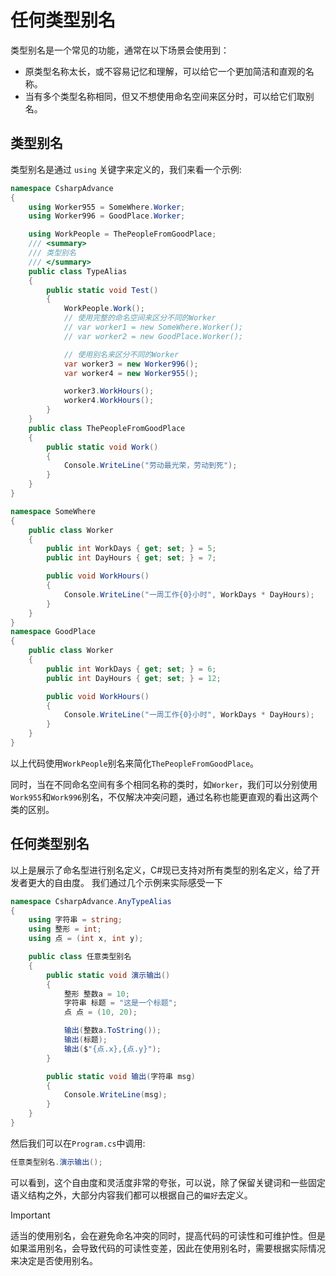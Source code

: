 # 任何类型别名

类型别名是一个常见的功能，通常在以下场景会使用到：

- 原类型名称太长，或不容易记忆和理解，可以给它一个更加简洁和直观的名称。
- 当有多个类型名称相同，但又不想使用命名空间来区分时，可以给它们取别名。

## 类型别名

类型别名是通过 `using` 关键字来定义的，我们来看一个示例:

```csharp
namespace CsharpAdvance
{
    using Worker955 = SomeWhere.Worker;
    using Worker996 = GoodPlace.Worker;

    using WorkPeople = ThePeopleFromGoodPlace;
    /// <summary>
    /// 类型别名
    /// </summary>
    public class TypeAlias
    {
        public static void Test()
        {
            WorkPeople.Work();
            // 使用完整的命名空间来区分不同的Worker
            // var worker1 = new SomeWhere.Worker();
            // var worker2 = new GoodPlace.Worker();

            // 使用别名来区分不同的Worker
            var worker3 = new Worker996();
            var worker4 = new Worker955();

            worker3.WorkHours();
            worker4.WorkHours();
        }
    }
    public class ThePeopleFromGoodPlace
    {
        public static void Work()
        {
            Console.WriteLine("劳动最光荣，劳动到死");
        }
    }
}

namespace SomeWhere
{
    public class Worker
    {
        public int WorkDays { get; set; } = 5;
        public int DayHours { get; set; } = 7;

        public void WorkHours()
        {
            Console.WriteLine("一周工作{0}小时", WorkDays * DayHours);
        }
    }
}
namespace GoodPlace
{
    public class Worker
    {
        public int WorkDays { get; set; } = 6;
        public int DayHours { get; set; } = 12;

        public void WorkHours()
        {
            Console.WriteLine("一周工作{0}小时", WorkDays * DayHours);
        }
    }
}
```

以上代码使用`WorkPeople`别名来简化`ThePeopleFromGoodPlace`。

同时，当在不同命名空间有多个相同名称的类时，如`Worker`，我们可以分别使用`Work955`和`Work996`别名，不仅解决冲突问题，通过名称也能更直观的看出这两个类的区别。

## 任何类型别名

以上是展示了命名型进行别名定义，C#现已支持对所有类型的别名定义，给了开发者更大的自由度。
我们通过几个示例来实际感受一下

```csharp
namespace CsharpAdvance.AnyTypeAlias
{
    using 字符串 = string;
    using 整形 = int;
    using 点 = (int x, int y);

    public class 任意类型别名
    {
        public static void 演示输出()
        {
            整形 整数a = 10;
            字符串 标题 = "这是一个标题";
            点 点 = (10, 20);

            输出(整数a.ToString());
            输出(标题);
            输出($"{点.x},{点.y}");
        }

        public static void 输出(字符串 msg)
        {
            Console.WriteLine(msg);
        }
    }
}
```

然后我们可以在`Program.cs`中调用:

```csharp
任意类型别名.演示输出();
```

可以看到，这个自由度和灵活度非常的夸张，可以说，除了保留关键词和一些固定语义结构之外，大部分内容我们都可以根据自己的`偏好`去定义。

> [!IMPORTANT]
> 适当的使用别名，会在避免命名冲突的同时，提高代码的可读性和可维护性。但是如果滥用别名，会导致代码的可读性变差，因此在使用别名时，需要根据实际情况来决定是否使用别名。
